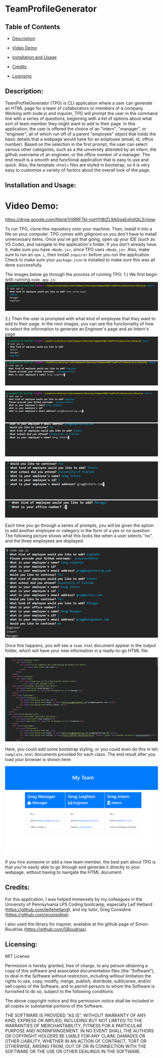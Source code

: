 # TeamProfileGenerator


     
 ## Table of Contents 

- [Description](#Description)

- [Video Demo](#Video)

- [Installation and Usage](##Installation)

- [Credits](##Credits)

- [Licensing](###Licensing)

         
    
 ## Description:
TeamProfileGenerator (TPG) is CLI application where a user can generate an HTML page for a team of collaborators or members of a company. Working with node.js and inquirer, TPG will prompt the user in the command line with a series of questions, beginning with a list of options about what sort of team member they might want to add to their page. In this application, the user is offered the choice of an "intern", "manager", or "engineer", all of which run off of a parent "employee" object that holds the basic details that a webpage would have for an employee (email, id, office number). Based on the selection in the first prompt, the user can select various other categories, such as a the university attended by an intern, the github username of an engineer, or the office number of a manager. The end result is a smooth and functional application that is easy to use and quick. Also, the template `<html>` files are styled in bootstrap, so it is very easy to customize a variety of factors about the overall look of the page. 

    
 ## Installation and Usage:

 # Video Demo:
https://drive.google.com/file/d/1rIiRRF7kt-noHYt8tZL9AGgaEqhdQtLS/view
                
To run TPG, clone this repository onto your machine. Then, install it into a file on your computer. TPG comes with gitignore so you don't have to install unnecessary items. Once you've got that going, open up your IDE (such as VS Code), and navigate to the application's folder. If you don't already have it, make sure you have `<Node.js>`, since TPG uses `<Node.js>`. Also, make sure to run an `npm i`, then install `inquirer` before you run the application. Check to make sure your `package.json` is installed to make sure this was all done successfully.

The images below go through the process of running TPG:
1.) We first begin with running `node app.js`:
![image1](Assets/TPGscreengrab1.png)

2.) Then the user is prompted with what kind of employee that they want to add to their page. In the next images, you can see the functionality of how to select the information to generate an Engineer's page and an Intern's page 
![image2](Assets/TPGscreengrab2.png) ![image3](Assets/TPGscreengrab3.png)


![image4](Assets/TPGscreengrab4.png) ![image6](Assets/TPGscreengrab6.png)


![image7](Assets/TPGscreengrab7.png) ![image8](Assets/TPGscreengrab8.png)


Each time you go through a series of prompts, you will be given the option to add another employee or category in the form of a yes or no question. The following picture shows what this looks like when a user selects "no", and the three employees are displayed:

![image9](Assets/TPGscreengrab9.png)

Once this happens, you will see a `team.html` document appear in the output folder, which will have your new information in a ready-to-go HTML file:

![image10](Assets/TPGscreengrab10.png)

Here, you could add some bootstrap styling, or you could even do this in teh `template.html` documents provided for each class. The end result after you load your browser is shown here:

![image11](Assets/TPGscreengrab11.png)

If you hire someone or add a new team member, the best part about TPG is that you're easily able to go through and generate it directly to your webpage, without having to navigate the HTML document.


 ## Credits:

For this application, I was helped immensely by my colleagues in the University of Pennsylvania LPS Coding bootcamp, especially Leif Hetland (https://github.com/leifehetland), and my tutor, Greg Considine (https://github.com/gconsidine). 

I also used the library for inquirer, available at the github page of Simon Boudrias (https://github.com/SBoudrias).

 ## Licensing:

MIT License

Permission is hereby granted, free of charge, to any person obtaining a copy of this software and associated documentation files (the "Software"), to deal in the Software without restriction, including without limitation the rights to use, copy, modify, merge, publish, distribute, sublicense, and/or sell copies of the Software, and to permit persons to whom the Software is furnished to do so, subject to the following conditions:

The above copyright notice and this permission notice shall be included in all copies or substantial portions of the Software.

THE SOFTWARE IS PROVIDED "AS IS", WITHOUT WARRANTY OF ANY KIND, EXPRESS OR IMPLIED, INCLUDING BUT NOT LIMITED TO THE WARRANTIES OF MERCHANTABILITY, FITNESS FOR A PARTICULAR PURPOSE AND NONINFRINGEMENT. IN NO EVENT SHALL THE AUTHORS OR COPYRIGHT HOLDERS BE LIABLE FOR ANY CLAIM, DAMAGES OR OTHER LIABILITY, WHETHER IN AN ACTION OF CONTRACT, TORT OR OTHERWISE, ARISING FROM, OUT OF OR IN CONNECTION WITH THE SOFTWARE OR THE USE OR OTHER DEALINGS IN THE SOFTWARE.
    
  
  